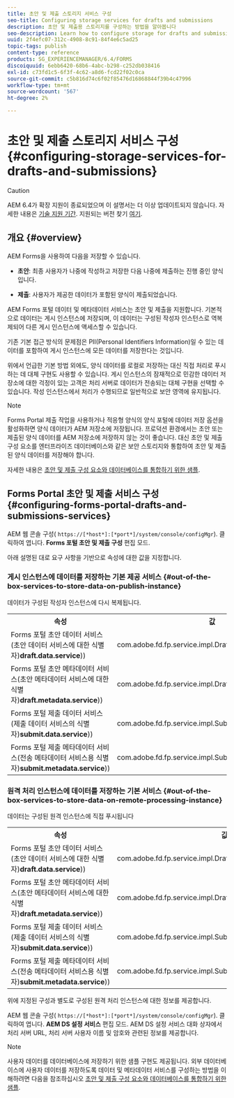 ```yaml
---
title: 초안 및 제출 스토리지 서비스 구성
seo-title: Configuring storage services for drafts and submissions
description: 초안 및 제출용 스토리지를 구성하는 방법을 알아봅니다
seo-description: Learn how to configure storage for drafts and submissions
uuid: 2f4efc07-312c-4908-8c91-84f4e6c5ad25
topic-tags: publish
content-type: reference
products: SG_EXPERIENCEMANAGER/6.4/FORMS
discoiquuid: 6ebb6420-68b6-4abc-b298-c252db038416
exl-id: c73fd1c5-6f3f-4c62-a8d6-fcd22f02c0ca
source-git-commit: c5b816d74c6f02f85476d16868844f39b4c47996
workflow-type: tm+mt
source-wordcount: '567'
ht-degree: 2%

---
```


# 초안 및 제출 스토리지 서비스 구성 {#configuring-storage-services-for-drafts-and-submissions}

>[!CAUTION]
>
>AEM 6.4가 확장 지원이 종료되었으며 이 설명서는 더 이상 업데이트되지 않습니다. 자세한 내용은 [기술 지원 기간](https://helpx.adobe.com/kr/support/programs/eol-matrix.html). 지원되는 버전 찾기 [여기](https://experienceleague.adobe.com/docs/).

## 개요 {#overview}

AEM Forms을 사용하여 다음을 저장할 수 있습니다.

* **초안**: 최종 사용자가 나중에 작성하고 저장한 다음 나중에 제출하는 진행 중인 양식입니다.

* **제출**: 사용자가 제공한 데이터가 포함된 양식이 제출되었습니다.

AEM Forms 포털 데이터 및 메타데이터 서비스는 초안 및 제출을 지원합니다. 기본적으로 데이터는 게시 인스턴스에 저장되며, 이 데이터는 구성된 작성자 인스턴스로 역복제되어 다른 게시 인스턴스에 액세스할 수 있습니다.

기존 기본 접근 방식의 문제점은 PII(Personal Identifiers Information)일 수 있는 데이터를 포함하여 게시 인스턴스에 모든 데이터를 저장한다는 것입니다.

위에서 언급한 기본 방법 외에도, 양식 데이터를 로컬로 저장하는 대신 직접 처리로 푸시하는 데 대체 구현도 사용할 수 있습니다. 게시 인스턴스의 잠재적으로 민감한 데이터 저장소에 대한 걱정이 있는 고객은 처리 서버로 데이터가 전송되는 대체 구현을 선택할 수 있습니다. 작성 인스턴스에서 처리가 수행되므로 일반적으로 보안 영역에 유지됩니다.

>[!NOTE]
>
>Forms Portal 제출 작업을 사용하거나 적응형 양식의 양식 포털에 데이터 저장 옵션을 활성화하면 양식 데이터가 AEM 저장소에 저장됩니다. 프로덕션 환경에서는 초안 또는 제출된 양식 데이터를 AEM 저장소에 저장하지 않는 것이 좋습니다. 대신 초안 및 제출 구성 요소를 엔터프라이즈 데이터베이스와 같은 보안 스토리지와 통합하여 초안 및 제출된 양식 데이터를 저장해야 합니다.
>
>자세한 내용은 [초안 및 제출 구성 요소와 데이터베이스를 통합하기 위한 샘플](/help/forms/using/integrate-draft-submission-database.md).

## Forms Portal 초안 및 제출 서비스 구성 {#configuring-forms-portal-drafts-and-submissions-services}

AEM 웹 콘솔 구성( `https://[*host*]:[*port*]/system/console/configMgr`). 클릭하여 엽니다. **Forms 포털 초안 및 제출 구성** 편집 모드.

아래 설명된 대로 요구 사항을 기반으로 속성에 대한 값을 지정합니다.

### 게시 인스턴스에 데이터를 저장하는 기본 제공 서비스 {#out-of-the-box-services-to-store-data-on-publish-instance}

데이터가 구성된 작성자 인스턴스에 다시 복제됩니다.

<table> 
 <tbody>
  <tr>
   <th>속성</th> 
   <th>값</th> 
  </tr>
  <tr>
   <td>Forms 포털 초안 데이터 서비스(초안 데이터 서비스에 대한 식별자)<strong>draft.data.service</strong>))</td> 
   <td>com.adobe.fd.fp.service.impl.DraftDataServiceImpl<br /> </td> 
  </tr>
  <tr>
   <td>Forms 포털 초안 메타데이터 서비스(초안 메타데이터 서비스에 대한 식별자)<strong>draft.metadata.service</strong>))</td> 
   <td>com.adobe.fd.fp.service.impl.DraftMetadataServiceImpl<br /> </td> 
  </tr>
  <tr>
   <td>Forms 포털 제출 데이터 서비스(제출 데이터 서비스의 식별자)<strong>submit.data.service</strong>))</td> 
   <td>com.adobe.fd.fp.service.impl.SubmitDataServiceImpl<br /> </td> 
  </tr>
  <tr>
   <td>Forms 포털 제출 메타데이터 서비스(전송 메타데이터 서비스용 식별자)<strong>submit.metadata.service</strong>))</td> 
   <td>com.adobe.fd.fp.service.impl.SubmitMetadataServiceImpl<br /> </td> 
  </tr>
 </tbody>
</table>

### 원격 처리 인스턴스에 데이터를 저장하는 기본 서비스 {#out-of-the-box-services-to-store-data-on-remote-processing-instance}

데이터는 구성된 원격 인스턴스에 직접 푸시됩니다

<table> 
 <tbody>
  <tr>
   <th>속성</th> 
   <th>값</th> 
  </tr>
  <tr>
   <td>Forms 포털 초안 데이터 서비스(초안 데이터 서비스에 대한 식별자)<strong>draft.data.service</strong>))</td> 
   <td>com.adobe.fd.fp.service.impl.DraftDataServiceRemoteImpl<br /> </td> 
  </tr>
  <tr>
   <td>Forms 포털 초안 메타데이터 서비스(초안 메타데이터 서비스에 대한 식별자)<strong>draft.metadata.service</strong>))</td> 
   <td>com.adobe.fd.fp.service.impl.DraftMetadataServiceRemoteImpl<br /> </td> 
  </tr>
  <tr>
   <td>Forms 포털 제출 데이터 서비스(제출 데이터 서비스의 식별자)<strong>submit.data.service</strong>))</td> 
   <td>com.adobe.fd.fp.service.impl.SubmitDataServiceRemoteImpl<br /> </td> 
  </tr>
  <tr>
   <td>Forms 포털 제출 메타데이터 서비스(전송 메타데이터 서비스용 식별자)<strong>submit.metadata.service</strong>))</td> 
   <td>com.adobe.fd.fp.service.impl.SubmitMetadataServiceRemoteImpl<br /> </td> 
  </tr>
 </tbody>
</table>

위에 지정된 구성과 별도로 구성된 원격 처리 인스턴스에 대한 정보를 제공합니다.

AEM 웹 콘솔 구성( `https://[*host*]:[*port*]/system/console/configMgr`). 클릭하여 엽니다. **AEM DS 설정 서비스** 편집 모드. AEM DS 설정 서비스 대화 상자에서 처리 서버 URL, 처리 서버 사용자 이름 및 암호와 관련된 정보를 제공합니다.

>[!NOTE]
>
>사용자 데이터를 데이터베이스에 저장하기 위한 샘플 구현도 제공됩니다. 외부 데이터베이스에 사용자 데이터를 저장하도록 데이터 및 메타데이터 서비스를 구성하는 방법을 이해하려면 다음을 참조하십시오 [초안 및 제출 구성 요소와 데이터베이스를 통합하기 위한 샘플](/help/forms/using/integrate-draft-submission-database.md).
